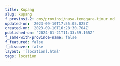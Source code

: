 ```yaml
---
title: Kupang
slug: kupang
f_provinsi-2: cms/provinsi/nusa-tenggara-timur.md
updated-on: '2023-09-10T17:55:05.025Z'
created-on: '2023-09-10T16:28:30.704Z'
published-on: '2024-01-21T11:33:59.165Z'
f_same-with-province-name: false
f_featured: false
f_discover: false
layout: '[location].html'
tags: location
---
```



